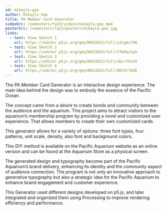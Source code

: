 ```yaml
---
id: mikayla-gao
author: Mikayla Gao
title: PA Member Card Generator
videoSrc: /semesters/fa23/videos/mikayla-gao.mp4
posterSrc: /semesters/fa23/posters/mikayla-gao.jpg
links:
  - text: View Sketch 1
    url: https://editor.p5js.org/gmy20021023/full/y3igmcf96
  - text: View Sketch 2
    url: https://editor.p5js.org/gmy20021023/full/CTmPpn1pk
  - text: View Sketch 3
    url: https://editor.p5js.org/gmy20021023/full/ubzrtKzC6
  - text: View Sketch 4
    url: https://editor.p5js.org/gmy20021023/full/OEU3rlKdE
---
```


The PA Member Card Generator is an interactive design experience. The main idea behind the design was to embody the essence of the Pacific Ocean.

The concept came from a desire to create bonds and community between the audience and the aquarium. This project aims to attract visitors to the aquarium’s membership program by providing a novel and customized user experience. That allows members to create their own customized cards.

This generator allows for a variety of options: three font types, four patterns, unit scale, density, also font and background colors.

This DIY method is available on the Pacific Aquarium website as an online version and can be found at the Aquarium Store as a physical screen.

The generated design and typography become part of the Pacific Aquarium’s brand delivery, enhancing its identity and the community aspect of audience connection. The program is not only an innovative approach to generative typography but also a strategic idea for the Pacific Aquarium to enhance brand engagement and customer experience.

This Generator used different designs developed on p5.js, and later integrated and organized them using Processing to improve rendering efficiency and performance.